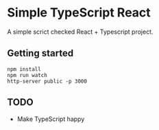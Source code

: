 Simple TypeScript React
=======================

A simple scrict checked React + Typescript project.


Getting started
---------------

    npm install
    npm run watch
    http-server public -p 3000


TODO
----

  * Make TypeScript happy
